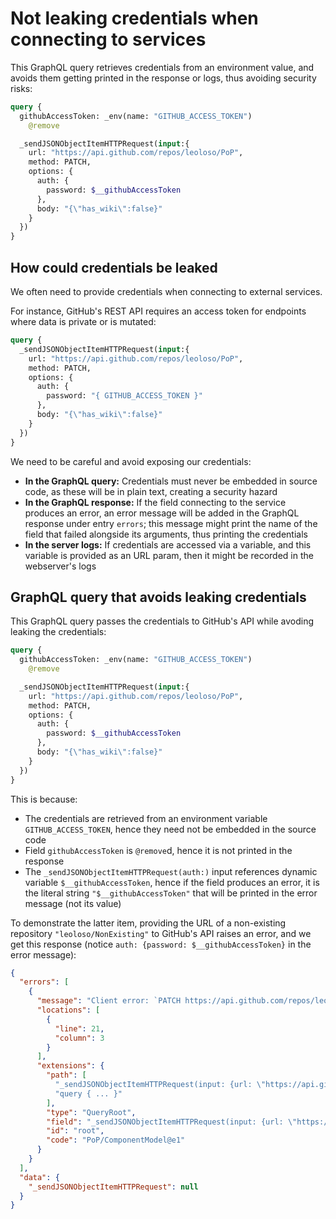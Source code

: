 # Not leaking credentials when connecting to services

This GraphQL query retrieves credentials from an environment value, and avoids them getting printed in the response or logs, thus avoiding security risks:

```graphql
query {
  githubAccessToken: _env(name: "GITHUB_ACCESS_TOKEN")
    @remove

  _sendJSONObjectItemHTTPRequest(input:{
    url: "https://api.github.com/repos/leoloso/PoP",
    method: PATCH,
    options: {
      auth: {
        password: $__githubAccessToken
      },
      body: "{\"has_wiki\":false}"
    }
  })
}
```

## How could credentials be leaked

We often need to provide credentials when connecting to external services.

For instance, GitHub's REST API requires an access token for endpoints where data is private or is mutated:

```graphql
query {
  _sendJSONObjectItemHTTPRequest(input:{
    url: "https://api.github.com/repos/leoloso/PoP",
    method: PATCH,
    options: {
      auth: {
        password: "{ GITHUB_ACCESS_TOKEN }"
      },
      body: "{\"has_wiki\":false}"
    }
  })
}
```

We need to be careful and avoid exposing our credentials:

- **In the GraphQL query:** Credentials must never be embedded in source code, as these will be in plain text, creating a security hazard
- **In the GraphQL response:** If the field connecting to the service produces an error, an error message will be added in the GraphQL response under entry `errors`; this message might print the name of the field that failed alongside its arguments, thus printing the credentials
- **In the server logs:** If credentials are accessed via a variable, and this variable is provided as an URL param, then it might be recorded in the webserver's logs

## GraphQL query that avoids leaking credentials

This GraphQL query passes the credentials to GitHub's API while avoding leaking the credentials:

```graphql
query {
  githubAccessToken: _env(name: "GITHUB_ACCESS_TOKEN")
    @remove

  _sendJSONObjectItemHTTPRequest(input:{
    url: "https://api.github.com/repos/leoloso/PoP",
    method: PATCH,
    options: {
      auth: {
        password: $__githubAccessToken
      },
      body: "{\"has_wiki\":false}"
    }
  })
}
```

This is because:

- The credentials are retrieved from an environment variable `GITHUB_ACCESS_TOKEN`, hence they need not be embedded in the source code
- Field `githubAccessToken` is `@remove`d, hence it is not printed in the response
- The `_sendJSONObjectItemHTTPRequest(auth:)` input references dynamic variable `$__githubAccessToken`, hence if the field produces an error, it is the literal string `"$__githubAccessToken"` that will be printed in the error message (not its value)

To demonstrate the latter item, providing the URL of a non-existing repository `"leoloso/NonExisting"` to GitHub's API raises an error, and we get this response (notice `auth: {password: $__githubAccessToken}` in the error message):

```json
{
  "errors": [
    {
      "message": "Client error: `PATCH https://api.github.com/repos/leoloso/NonExisting` resulted in a `404 Not Found` response:\n{\"message\":\"Not Found\",\"documentation_url\":\"https://docs.github.com/rest/repos/repos#update-a-repository\"}\n",
      "locations": [
        {
          "line": 21,
          "column": 3
        }
      ],
      "extensions": {
        "path": [
          "_sendJSONObjectItemHTTPRequest(input: {url: \"https://api.github.com/repos/leoloso/NonExisting\", method: PATCH, options: {auth: {password: $__githubAccessToken}, body: \"{\"has_wiki\":false}\"}})",
          "query { ... }"
        ],
        "type": "QueryRoot",
        "field": "_sendJSONObjectItemHTTPRequest(input: {url: \"https://api.github.com/repos/leoloso/NonExisting\", method: PATCH, options: {auth: {password: $__githubAccessToken}, body: \"{\"has_wiki\":false}\"}})",
        "id": "root",
        "code": "PoP/ComponentModel@e1"
      }
    }
  ],
  "data": {
    "_sendJSONObjectItemHTTPRequest": null
  }
}
```
